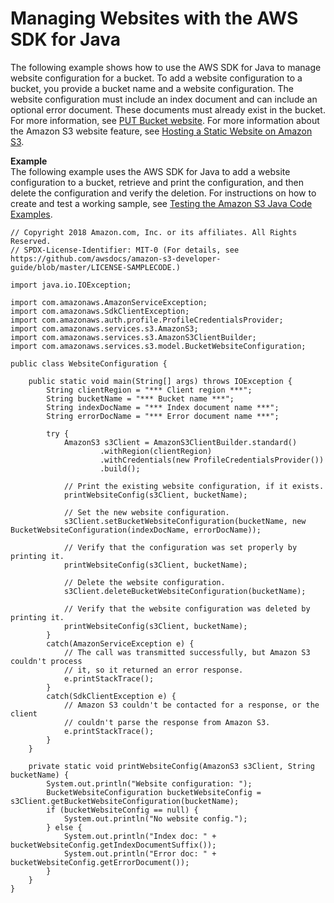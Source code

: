 # Managing Websites with the AWS SDK for Java<a name="ConfigWebSiteJava"></a>

The following example shows how to use the AWS SDK for Java to manage website configuration for a bucket\. To add a website configuration to a bucket, you provide a bucket name and a website configuration\. The website configuration must include an index document and can include an optional error document\. These documents must already exist in the bucket\. For more information, see [PUT Bucket website](http://docs.aws.amazon.com/AmazonS3/latest/API/RESTBucketPUTwebsite.html)\. For more information about the Amazon S3 website feature, see [Hosting a Static Website on Amazon S3](WebsiteHosting.md)\. 

**Example**  
The following example uses the AWS SDK for Java to add a website configuration to a bucket, retrieve and print the configuration, and then delete the configuration and verify the deletion\. For instructions on how to create and test a working sample, see [Testing the Amazon S3 Java Code Examples](UsingTheMPJavaAPI.md#TestingJavaSamples)\.   

```
// Copyright 2018 Amazon.com, Inc. or its affiliates. All Rights Reserved.
// SPDX-License-Identifier: MIT-0 (For details, see https://github.com/awsdocs/amazon-s3-developer-guide/blob/master/LICENSE-SAMPLECODE.)

import java.io.IOException;

import com.amazonaws.AmazonServiceException;
import com.amazonaws.SdkClientException;
import com.amazonaws.auth.profile.ProfileCredentialsProvider;
import com.amazonaws.services.s3.AmazonS3;
import com.amazonaws.services.s3.AmazonS3ClientBuilder;
import com.amazonaws.services.s3.model.BucketWebsiteConfiguration;

public class WebsiteConfiguration {

    public static void main(String[] args) throws IOException {
        String clientRegion = "*** Client region ***";
        String bucketName = "*** Bucket name ***";
        String indexDocName = "*** Index document name ***";
        String errorDocName = "*** Error document name ***";

        try {
            AmazonS3 s3Client = AmazonS3ClientBuilder.standard()
                    .withRegion(clientRegion)
                    .withCredentials(new ProfileCredentialsProvider())
                    .build();

            // Print the existing website configuration, if it exists.
            printWebsiteConfig(s3Client, bucketName);
    
            // Set the new website configuration.
            s3Client.setBucketWebsiteConfiguration(bucketName, new BucketWebsiteConfiguration(indexDocName, errorDocName));
    
            // Verify that the configuration was set properly by printing it.
            printWebsiteConfig(s3Client, bucketName);
    
            // Delete the website configuration.
            s3Client.deleteBucketWebsiteConfiguration(bucketName);
    
            // Verify that the website configuration was deleted by printing it.
            printWebsiteConfig(s3Client, bucketName);
        }
        catch(AmazonServiceException e) {
            // The call was transmitted successfully, but Amazon S3 couldn't process 
            // it, so it returned an error response.
            e.printStackTrace();
        }
        catch(SdkClientException e) {
            // Amazon S3 couldn't be contacted for a response, or the client
            // couldn't parse the response from Amazon S3.
            e.printStackTrace();
        }
    }

    private static void printWebsiteConfig(AmazonS3 s3Client, String bucketName) {
        System.out.println("Website configuration: ");
        BucketWebsiteConfiguration bucketWebsiteConfig = s3Client.getBucketWebsiteConfiguration(bucketName);
        if (bucketWebsiteConfig == null) {
            System.out.println("No website config.");
        } else {
            System.out.println("Index doc: " + bucketWebsiteConfig.getIndexDocumentSuffix());
            System.out.println("Error doc: " + bucketWebsiteConfig.getErrorDocument());
        }
    }
}
```